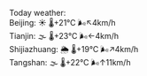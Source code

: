 Today weather:  
Beijing: ☀️ 🌡️+21°C 🌬️↖4km/h  
Tianjin: 🌫  🌡️+23°C 🌬️←4km/h  
Shijiazhuang: 🌦 🌡️+19°C 🌬️↗4km/h  
Tangshan: 🌫  🌡️+22°C 🌬️↑11km/h  
